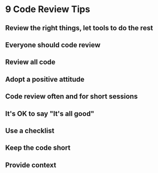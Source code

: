 # 9 Code Review Tips

## Review the right things, let tools to do the rest

## Everyone should code review

## Review all code

## Adopt a positive attitude

## Code review often and for short sessions

## It's OK to say "It's all good"

## Use a checklist

## Keep the code short

## Provide context
